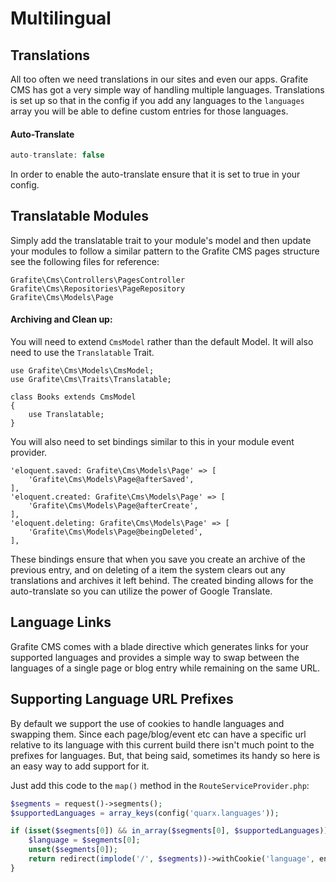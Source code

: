 # Multilingual

Translations
-----
All too often we need translations in our sites and even our apps. Grafite CMS has got a very simple way of handling multiple languages. Translations is set up so that in the config if you add any languages to the `languages` array you will be able to define custom entries for those languages.

#### Auto-Translate

```php
auto-translate: false
```

In order to enable the auto-translate ensure that it is set to true in your config.

## Translatable Modules

Simply add the translatable trait to your module's model and then update your modules to follow a similar pattern to the Grafite CMS pages structure see the following files for reference:

```
Grafite\Cms\Controllers\PagesController
Grafite\Cms\Repositories\PageRepository
Grafite\Cms\Models\Page
```

#### Archiving and Clean up:

You will need to extend `CmsModel` rather than the default Model. It will also need to use the `Translatable` Trait.

```
use Grafite\Cms\Models\CmsModel;
use Grafite\Cms\Traits\Translatable;

class Books extends CmsModel
{
    use Translatable;
}
```

You will also need to set bindings similar to this in your module event provider.

```
'eloquent.saved: Grafite\Cms\Models\Page' => [
    'Grafite\Cms\Models\Page@afterSaved',
],
'eloquent.created: Grafite\Cms\Models\Page' => [
    'Grafite\Cms\Models\Page@afterCreate',
],
'eloquent.deleting: Grafite\Cms\Models\Page' => [
    'Grafite\Cms\Models\Page@beingDeleted',
],
```

These bindings ensure that when you save you create an archive of the previous entry, and on deleting of a item the system clears out any translations and archives it left behind.
The created binding allows for the auto-translate so you can utilize the power of Google Translate.

## Language Links

Grafite CMS comes with a blade directive which generates links for your supported languages and provides a simple way to swap between the languages of a single page or blog entry while remaining on the same URL.

## Supporting Language URL Prefixes

By default we support the use of cookies to handle languages and swapping them. Since each page/blog/event etc can have a specific url relative to its language with this current build there isn't much point to the prefixes for languages. But, that being said, sometimes its handy so here is an easy way to add support for it.

Just add this code to the `map()` method in the `RouteServiceProvider.php`:

```php
$segments = request()->segments();
$supportedLanguages = array_keys(config('quarx.languages'));

if (isset($segments[0]) && in_array($segments[0], $supportedLanguages)) {
    $language = $segments[0];
    unset($segments[0]);
    return redirect(implode('/', $segments))->withCookie('language', encrypt($language))->send();
}
```
